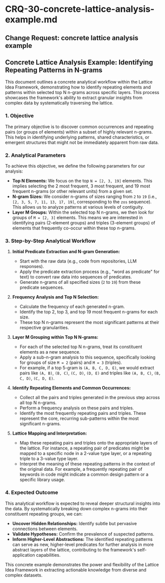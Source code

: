 # CRQ-30-concrete-lattice-analysis-example.md

## Change Request: concrete lattice analysis example
## Concrete Lattice Analysis Example: Identifying Repeating Patterns in N-grams

This document outlines a concrete analytical workflow within the Lattice Idea Framework, demonstrating how to identify repeating elements and patterns within selected top N n-grams across specific layers. This process showcases the framework's ability to extract granular insights from complex data by systematically traversing the lattice.

### 1. Objective

The primary objective is to discover common occurrences and repeating pairs (or groups of elements) within a subset of highly relevant n-grams. This helps in identifying underlying patterns, shared characteristics, or emergent structures that might not be immediately apparent from raw data.

### 2. Analytical Parameters

To achieve this objective, we define the following parameters for our analysis:

*   **Top N Elements:** We focus on the top `N = [2, 3, 19]` elements. This implies selecting the 2 most frequent, 3 most frequent, and 19 most frequent n-grams (or other relevant units) from a given set.
*   **N-gram Sizes:** We consider n-grams of sizes ranging from `2` to `19` (i.e., `[2, 3, 5, 7, 11, 13, 17, 19]`, corresponding to the `zos` sequence). This allows us to analyze patterns at various levels of contiguity.
*   **Layer M Groups:** Within the selected top N n-grams, we then look for groups of `M = [2, 3]` elements. This means we are interested in identifying pairs (2-element groups) and triples (3-element groups) of elements that frequently co-occur within these top n-grams.

### 3. Step-by-Step Analytical Workflow

1.  **Initial Predicate Extraction and N-gram Generation:**
    *   Start with the raw data (e.g., code from repositories, LLM responses).
    *   Apply the predicate extraction process (e.g., "word as predicate" for text) to convert raw data into sequences of predicates.
    *   Generate n-grams of all specified sizes (`2` to `19`) from these predicate sequences.

2.  **Frequency Analysis and Top N Selection:**
    *   Calculate the frequency of each generated n-gram.
    *   Identify the top 2, top 3, and top 19 most frequent n-grams for each size.
    *   These top N n-grams represent the most significant patterns at their respective granularities.

3.  **Layer M Grouping within Top N N-grams:**
    *   For each of the selected top N n-grams, treat its constituent elements as a new sequence.
    *   Apply a sub-n-gram analysis to this sequence, specifically looking for groups of size `M = 2` (pairs) and `M = 3` (triples).
    *   For example, if a top 5-gram is `(A, B, C, D, E)`, we would extract pairs like `(A, B)`, `(B, C)`, `(C, D)`, `(D, E)` and triples like `(A, B, C)`, `(B, C, D)`, `(C, D, E)`.

4.  **Identify Repeating Elements and Common Occurrences:**
    *   Collect all the pairs and triples generated in the previous step across all top N n-grams.
    *   Perform a frequency analysis on these pairs and triples.
    *   Identify the most frequently repeating pairs and triples. These represent the core, recurring sub-patterns within the most significant n-grams.

5.  **Lattice Mapping and Interpretation:**
    *   Map these repeating pairs and triples onto the appropriate layers of the lattice. For instance, a repeating pair of predicates might be mapped to a specific node in a 2-value type layer, or a repeating triple to a 3-value type layer.
    *   Interpret the meaning of these repeating patterns in the context of the original data. For example, a frequently repeating pair of keywords in code might indicate a common design pattern or a specific library usage.

### 4. Expected Outcome

This analytical workflow is expected to reveal deeper structural insights into the data. By systematically breaking down complex n-grams into their constituent repeating groups, we can:

*   **Uncover Hidden Relationships:** Identify subtle but pervasive connections between elements.
*   **Validate Hypotheses:** Confirm the prevalence of suspected patterns.
*   **Inform Higher-Level Abstractions:** The identified repeating patterns can serve as new, higher-level predicates for further analysis in more abstract layers of the lattice, contributing to the framework's self-application capabilities.

This concrete example demonstrates the power and flexibility of the Lattice Idea Framework in extracting actionable knowledge from diverse and complex datasets.
